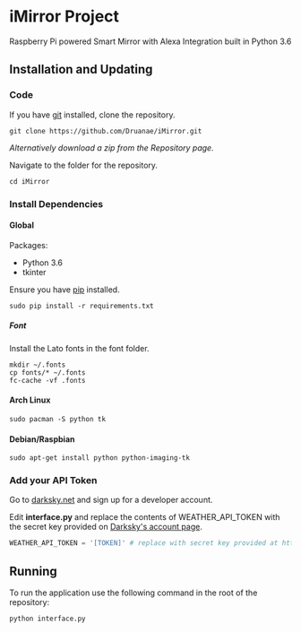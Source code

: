 # iMirror Project
Raspberry Pi powered Smart Mirror with Alexa Integration built in Python 3.6

## Installation and Updating
### Code
If you have [git](https://git-scn.com/book/en/v2/Getting-Started-Installing-Git) installed, clone the repository.
```
git clone https://github.com/Druanae/iMirror.git
```

_Alternatively download a zip from the Repository page._

Navigate to the folder for the repository.
```
cd iMirror
```

### Install Dependencies
#### Global
Packages:
* Python 3.6
* tkinter

Ensure you have [pip](https://pip.pypa.io/en/stable/installing/) installed.
```
sudo pip install -r requirements.txt
```

##### Font
Install the Lato fonts in the font folder.
```
mkdir ~/.fonts
cp fonts/* ~/.fonts
fc-cache -vf .fonts
```

#### Arch Linux
```
sudo pacman -S python tk
```

#### Debian/Raspbian
```
sudo apt-get install python python-imaging-tk
```

### Add your API Token
Go to [darksky.net](https://darksky.net/dev/) and sign up for a developer account.

Edit **interface.py** and replace the contents of WEATHER_API_TOKEN with the secret key provided on [Darksky's account page](https://darksky.net/dev/account/).
```python
WEATHER_API_TOKEN = '[TOKEN]' # replace with secret key provided at https://darksky.net/dev/account/
```

## Running
To run the application use the following command in the root of the repository:
```
python interface.py
```
